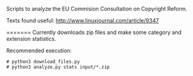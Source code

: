 Scripts to analyze the EU Commision Consultation on Copyright Reform.

Texts found useful:
http://www.linuxjournal.com/article/9347

=======
Currently downloads zip files and make some category and extension statistics.

Recommended execution:
```
# python3 download_files.py
# python3 analyze.py stats input/*.zip
```

